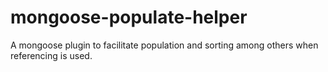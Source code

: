 # mongoose-populate-helper
A mongoose plugin to facilitate population and sorting among others when referencing is used.
